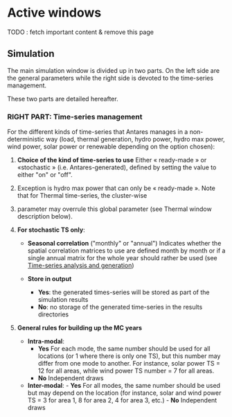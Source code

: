 # Active windows

TODO : fetch important content & remove this page

## Simulation

The main simulation window is divided up in two parts. On the left side are the general parameters while the right side is devoted to the time-series management.

These two parts are detailed hereafter.


### RIGHT PART: Time-series management

For the different kinds of time-series that Antares manages in a non-deterministic way (load, thermal generation, 
hydro power, hydro max power, wind power, solar power or renewable depending on the option chosen):

1. **Choice of the kind of time-series to use**
Either « ready-made » or «stochastic » (i.e. Antares-generated), defined by setting the value to either "on" or "off". 
2. Exception is hydro max power that can only be « ready-made ». Note that for Thermal time-series, the cluster-wise 
3. parameter may overrule this global parameter (see Thermal window description below).

2. **For stochastic TS only**:

    - **Seasonal correlation** ("monthly" or "annual") Indicates whether the spatial correlation matrices to use are 
   defined month by month or if a single annual matrix for the whole year should rather be used (see [Time-series analysis and generation](06-time_series_analysis_and_generation.md))

    - **Store in output**
        - **Yes**: the generated times-series will be stored as part of the simulation results
        - **No**: no storage of the generated time-series in the results directories

3. **General rules for building up the MC years**
    - **Intra-modal**:
        - **Yes** For each mode, the same number should be used for all locations (or 1 where there is only one TS), 
        but this number may differ from one mode to another. For instance, solar power TS = 12 for all areas, while wind power TS number = 7 for all areas.
        - **No** Independent draws
    - **Inter-modal**:
           - **Yes** For all modes, the same number should be used but may depend on the location (for instance, solar 
           and wind power TS = 3 for area 1, 8 for area 2, 4 for area 3, etc.)
           - **No** Independent draws


